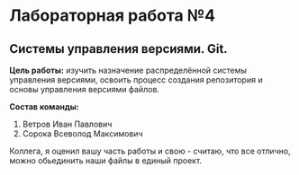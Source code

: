 # Лабораторная работа №4
## Системы управления версиями. Git.

**Цель работы:** изучить назначение распределённой системы управления версиями, освоить процесс создания репозитория и основы управления версиями файлов.

**Состав команды:**
1. Ветров Иван Павлович
2. Сорока Всеволод Максимович

Коллега, я оценил вашу часть работы и свою - считаю, что все отлично, можно обьединить наши файлы в единый проект.

